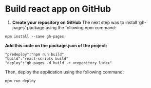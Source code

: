 # Build react app on GitHub 

1. **Create your repository on GitHub**
The next step was to install ‘gh-pages’ package using the following npm command:
```
npm install --save gh-pages
```
**Add this code on the package.json of the project:**

```
"predeploy":"npm run build"
"build":"react-scripts build"
"deploy":"gh-pages -d build -r <repository link>"
```
Then, deploy the application using the following command:
```
npm run deploy
```
